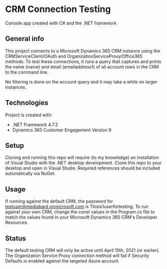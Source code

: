 # CRM Connection Testing

Console app created with C# and the .NET framework

## General info
This project connects to a Microsoft Dynamics 365 CRM instance using the CRMServiceClient/OAuth and OrganizationServiceProxy/Office365 methods. To test these connections, it runs a query that captures and prints the name (name) and email (emailaddress1) of all account rows in the CRM to the command line.

No filtering is done on the account query and it may take a while on larger instances.

## Technologies
Project is created with:
* .NET Framework 4.7.2
* Dynamics 365 Customer Engagement Version 9

## Setup
Cloning and running this repo will require (to my knowledge) an installation of Visual Studio with the .NET desktop development.
Clone this repo to your desktop and open in Visual Studio. Required references should be included automatically via NuGet.



## Usage
If running against the default CRM, the password for testuser@mediabard.onmicrosoft.com is Thisis1userfortesting.
To run against your own CRM, change the const values in the Program.cs file to match the values found in your Microsoft Dynamics 365 CRM's Developer Resources.

## Status
The default testing CRM will only be active until April 15th, 2021 (or earlier).
The Organization Service Proxy connection method will fail if Security Defaults is enabled against the targeted Azure account.
